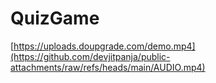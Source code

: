 # QuizGame
 
[https://uploads.doupgrade.com/demo.mp4](https://github.com/devjitpanja/public-attachments/raw/refs/heads/main/AUDIO.mp4)
